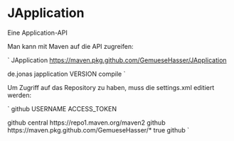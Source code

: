 # JApplication
Eine Application-API

Man kann mit Maven auf die API zugreifen:

`<repositories>
   <repository>
       <id>JApplication</id>
       <url>https://maven.pkg.github.com/GemueseHasser/JApplication</url>
   </repository>
</repositories>

<dependency>
   <groupId>de.jonas</groupId>
   <artifactId>japplication</artifactId>
   <version>VERSION</version>
   <scope>compile</scope>
</dependency>`

Um Zugriff auf das Repository zu haben, muss die settings.xml editiert werden:

`<server>
   <id>github</id>
   <username>USERNAME</username>
   <password>ACCESS_TOKEN</password>
</server>

<profile>
  <id>github</id>
  <repositories>
      <repository>
          <id>central</id>
          <url>https://repo1.maven.org/maven2</url>
      </repository>
      <repository>
          <id>github</id>
          <url>https://maven.pkg.github.com/GemueseHasser/*</url>
          <snapshots>
              <enabled>true</enabled>
          </snapshots>
      </repository>
  </repositories>
</profile>

<activeProfiles>
    <activeProfile>github</activeProfile>
</activeProfiles>`
